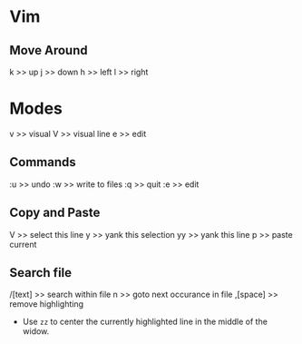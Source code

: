 # Vim


## Move Around

k  >>  up
j  >>  down
h  >>  left
l  >>  right


# Modes

v  >>  visual
V  >>  visual line
e  >>  edit


## Commands

:u  >>  undo
:w  >>  write to files
:q  >>  quit
:e  >>  edit


## Copy and Paste

V   >>  select this line
y   >>  yank this selection
yy  >>  yank this line
p   >>  paste current


## Search file

/[text]   >>  search within file
n         >>  goto next occurance in file 
,[space]  >>  remove highlighting



- Use `zz` to center the currently highlighted line in the middle of the widow.
